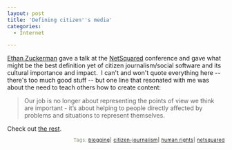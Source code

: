 ```yaml
---
layout: post
title: 'Defining citizen''s media'
categories:
  - Internet

---
```


<a href="http://www.ethanzuckerman.com/blog">Ethan Zuckerman</a> gave a talk at the <a href="http://netsquared.org/">NetSquared</a> conference and gave what might be the best definition yet of citizen journalism/social software and its cultural importance and impact.  I can't and won't quote everything here -- there's too much good stuff -- but one line that resonated with me was about the need to teach others how to create content:
<blockquote>Our job is no longer about representing the points of view we think are important - it’s about helping to people directly affected by problems and situations to represent themselves.</blockquote>Check out <a href="http://www.ethanzuckerman.com/blog/?p=816">the rest</a>.

<!-- technorati tags start --><p style="text-align:right;font-size:11px;letter-spacing:.05em;color:#808979;">Tags: <a href="http://www.technorati.com/tag/blogging" rel="tag">blogging</a><strong>|</strong> <a href="http://www.technorati.com/tag/citizen-journalism" rel="tag">citizen-journalism</a><strong>|</strong> <a href="http://www.technorati.com/tag/human rights" rel="tag">human rights</a><strong>|</strong> <a href="http://www.technorati.com/tag/netsquared" rel="tag">netsquared</a></p><!-- technorati tags end -->
